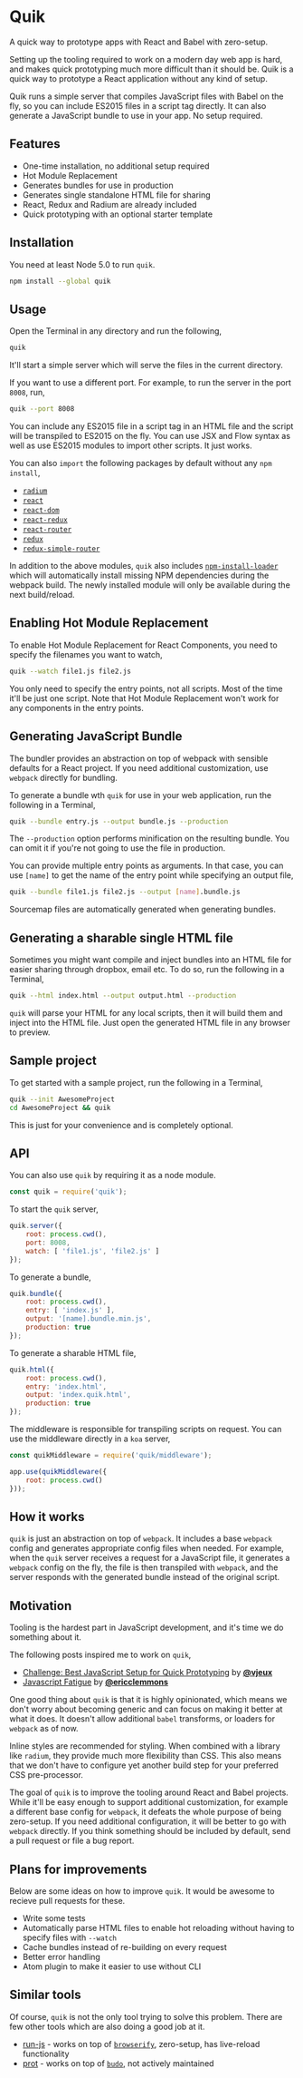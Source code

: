 Quik
====
A quick way to prototype apps with React and Babel with zero-setup.

Setting up the tooling required to work on a modern day web app is hard, and makes quick prototyping much more difficult than it should be. Quik is a quick way to prototype a React application without any kind of setup.

Quik runs a simple server that compiles JavaScript files with Babel on the fly, so you can include ES2015 files in a script tag directly. It can also generate a JavaScript bundle to use in your app. No setup required.

## Features

* One-time installation, no additional setup required
* Hot Module Replacement
* Generates bundles for use in production
* Generates single standalone HTML file for sharing
* React, Redux and Radium are already included
* Quick prototyping with an optional starter template

## Installation

You need at least Node 5.0 to run `quik`.

```sh
npm install --global quik
```

## Usage

Open the Terminal in any directory and run the following,

```sh
quik
```

It'll start a simple server which will serve the files in the current directory.

If you want to use a different port. For example, to run the server in the port `8008`, run,

```sh
quik --port 8008
```

You can include any ES2015 file in a script tag in an HTML file and the script will be transpiled to ES2015 on the fly. You can use JSX and Flow syntax as well as use ES2015 modules to import other scripts. It just works.

You can also `import` the following packages by default without any `npm install`,

* [`radium`](http://stack.formidable.com/radium/)
* [`react`](https://facebook.github.io/react/)
* [`react-dom`](https://facebook.github.io/react/docs/top-level-api.html#reactdom)
* [`react-redux`](http://rackt.org/redux/docs/basics/UsageWithReact.html)
* [`react-router`](https://github.com/rackt/react-router)
* [`redux`](http://redux.js.org/)
* [`redux-simple-router`](https://github.com/rackt/redux-simple-router)

In addition to the above modules, `quik` also includes [`npm-install-loader`](https://github.com/ericclemmons/npm-install-loader) which will automatically install missing NPM dependencies during the webpack build. The newly installed module will only be available during the next build/reload.

## Enabling Hot Module Replacement

To enable Hot Module Replacement for React Components, you need to specify the filenames you want to watch,

```sh
quik --watch file1.js file2.js
```

You only need to specify the entry points, not all scripts. Most of the time it'll be just one script. Note that Hot Module Replacement won't work for any components in the entry points.

## Generating JavaScript Bundle

The bundler provides an abstraction on top of webpack with sensible defaults for a React project. If you need additional customization, use `webpack` directly for bundling.

To generate a bundle wth `quik` for use in your web application, run the following in a Terminal,

```sh
quik --bundle entry.js --output bundle.js --production
```

The `--production` option performs minification on the resulting bundle. You can omit it if you're not going to use the file in production.

You can provide multiple entry points as arguments. In that case, you can use `[name]` to get the name of the entry point while specifying an output file,

```sh
quik --bundle file1.js file2.js --output [name].bundle.js
```

Sourcemap files are automatically generated when generating bundles.

## Generating a sharable single HTML file

Sometimes you might want compile and inject bundles into an HTML file for easier sharing through dropbox, email etc. To do so, run the following in a Terminal,

```sh
quik --html index.html --output output.html --production
```

`quik` will parse your HTML for any local scripts, then it will build them and inject into the HTML file. Just open the generated HTML file in any browser to preview.

## Sample project

To get started with a sample project, run the following in a Terminal,

```sh
quik --init AwesomeProject
cd AwesomeProject && quik
```

This is just for your convenience and is completely optional.

## API

You can also use `quik` by requiring it as a node module.

```js
const quik = require('quik');
```

To start the `quik` server,

```js
quik.server({
    root: process.cwd(),
    port: 8008,
    watch: [ 'file1.js', 'file2.js' ]
});
```

To generate a bundle,

```js
quik.bundle({
    root: process.cwd(),
    entry: [ 'index.js' ],
    output: '[name].bundle.min.js',
    production: true
});
```

To generate a sharable HTML file,

```js
quik.html({
    root: process.cwd(),
    entry: 'index.html',
    output: 'index.quik.html',
    production: true
});
```

The middleware is responsible for transpiling scripts on request. You can use the middleware directly in a `koa` server,

```js
const quikMiddleware = require('quik/middleware');

app.use(quikMiddleware({
    root: process.cwd()
}));
```

## How it works

`quik` is just an abstraction on top of `webpack`. It includes a base `webpack` config and generates appropriate config files when needed. For example, when the `quik` server receives a request for a JavaScript file, it generates a `webpack` config on the fly, the file is then transpiled with `webpack`, and the server responds with the generated bundle instead of the original script.

## Motivation

Tooling is the hardest part in JavaScript development, and it's time we do something about it.

The following posts inspired me to work on `quik`,

* [Challenge: Best JavaScript Setup for Quick Prototyping](http://blog.vjeux.com/2015/javascript/challenge-best-javascript-setup-for-quick-prototyping.html) by [**@vjeux**](https://github.com/vjeux)
* [Javascript Fatigue](https://medium.com/@ericclemmons/javascript-fatigue-48d4011b6fc4) by [**@ericclemmons**](https://github.com/ericclemmons)

One good thing about `quik` is that it is highly opinionated, which means we don't worry about becoming generic and can focus on making it better at what it does. It doesn't allow additional `babel` transforms, or loaders for `webpack` as of now.

Inline styles are recommended for styling. When combined with a library like `radium`, they provide much more flexibility than CSS. This also means that we don't have to configure yet another build step for your preferred CSS pre-processor.

The goal of `quik` is to improve the tooling around React and Babel projects. While it'll be easy enough to support additional customization, for example a different base config for `webpack`, it defeats the whole purpose of being zero-setup. If you need additional configuration, it will be better to go with `webpack` directly. If you think something should be included by default, send a pull request or file a bug report.

## Plans for improvements

Below are some ideas on how to improve `quik`. It would be awesome to recieve pull requests for these.

* Write some tests
* Automatically parse HTML files to enable hot reloading without having to specify files with `--watch`
* Cache bundles instead of re-building on every request
* Better error handling
* Atom plugin to make it easier to use without CLI

## Similar tools

Of course, `quik` is not the only tool trying to solve this problem. There are few other tools which are also doing a good job at it.

* [run-js](https://github.com/remixz/run-js) - works on top of [`browserify`](http://browserify.org/), zero-setup, has live-reload functionality
* [prot](https://github.com/mattdesl/prot) - works on top of [`budo`](https://github.com/mattdesl/budo), not actively maintained
